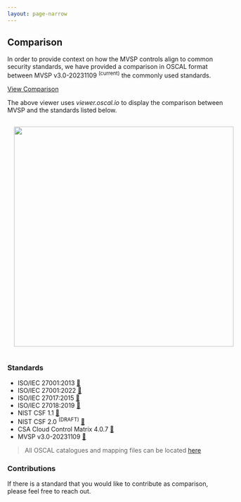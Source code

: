 ```yaml
---
layout: page-narrow
---
```

<div class="adoc">

## Comparison

In order to provide context on how the MVSP controls align to common security standards, we have provided a comparison in OSCAL format between MVSP v3.0-20231109 <sup>(current)</sup> the commonly used standards.

<section class="text-center">
      <div class="mt-5 max-w-xs mx-auto sm:flex sm:justify-center md:mt-8">
            <a href="https://viewer.oscal.io/?url=https%3A%2F%2Fraw.githubusercontent.com%2Fvendorsec%2Fmvsp%2Fmaster%2Foscal%2Fmvsp%2FMVSP_v3.0-20231109-mapping-catalog.json"
              class="w-full no-underline rounded-md shadow text-center py-3 border border-transparent text-base font-medium block text-white bg-cadillac-600 hover:bg-cadillac-700 md:py-4 md:text-lg md:px-4">
              View Comparison
            </a>
      </div>
</section>

The above viewer uses _viewer.oscal.io_ to display the comparison between MVSP and the standards listed below.

<img style="margin: 15px;" width=500 src="/images/mvsp_comparison_image.png">

### Standards

*   ISO/IEC 27001:2013 [🔗](https://github.com/vendorsec/mvsp/tree/master/oscal/iso-27001_2013)
*   ISO/IEC 27001:2022 [🔗](https://github.com/vendorsec/mvsp/tree/master/oscal/iso-27001_2022)
*   ISO/IEC 27017:2015 [🔗](https://github.com/vendorsec/mvsp/tree/master/oscal/iso-27017_2015)
*   ISO/IEC 27018:2019 [🔗](https://github.com/vendorsec/mvsp/tree/master/oscal/iso-27018_2019)
*   NIST CSF 1.1 [🔗](https://github.com/vendorsec/mvsp/tree/master/oscal/nist/nist_csf_1.1)
*   NIST CSF 2.0 <sup>(DRAFT)</sup> [🔗](https://github.com/vendorsec/mvsp/tree/master/oscal/nist/nist_csf_2.0)
*   CSA Cloud Control Matrix 4.0.7 [🔗](https://github.com/vendorsec/mvsp/tree/master/oscal/csa-ccm)
*   MVSP v3.0-20231109 [🔗](https://github.com/vendorsec/mvsp/tree/master/oscal/mvsp)

> All OSCAL catalogues and mapping files can be located [here](https://github.com/vendorsec/mvsp/tree/master/oscal)


### Contributions

If there is a standard that you would like to contribute as comparison, please feel free to reach out.

</div>
